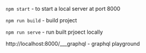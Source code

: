`npm start` - to start a local server at port 8000

`npm run build` - build project

`npm run serve` - run built prjoect locally

http://localhost:8000/___graphql - graphql playground
